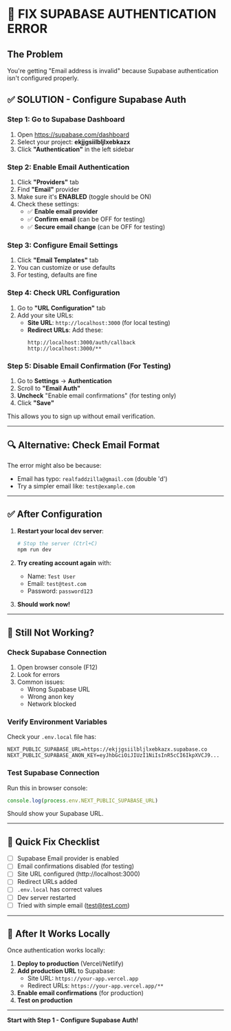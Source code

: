 # 🔧 FIX SUPABASE AUTHENTICATION ERROR

## The Problem
You're getting "Email address is invalid" because Supabase authentication isn't configured properly.

## ✅ SOLUTION - Configure Supabase Auth

### Step 1: Go to Supabase Dashboard

1. Open https://supabase.com/dashboard
2. Select your project: **ekjjgsiilbljlxebkazx**
3. Click **"Authentication"** in the left sidebar

### Step 2: Enable Email Authentication

1. Click **"Providers"** tab
2. Find **"Email"** provider
3. Make sure it's **ENABLED** (toggle should be ON)
4. Check these settings:
   - ✅ **Enable email provider**
   - ✅ **Confirm email** (can be OFF for testing)
   - ✅ **Secure email change** (can be OFF for testing)

### Step 3: Configure Email Settings

1. Click **"Email Templates"** tab
2. You can customize or use defaults
3. For testing, defaults are fine

### Step 4: Check URL Configuration

1. Go to **"URL Configuration"** tab
2. Add your site URLs:
   - **Site URL**: `http://localhost:3000` (for local testing)
   - **Redirect URLs**: Add these:
     ```
     http://localhost:3000/auth/callback
     http://localhost:3000/**
     ```

### Step 5: Disable Email Confirmation (For Testing)

1. Go to **Settings** → **Authentication**
2. Scroll to **"Email Auth"**
3. **Uncheck** "Enable email confirmations" (for testing only)
4. Click **"Save"**

This allows you to sign up without email verification.

---

## 🔍 Alternative: Check Email Format

The error might also be because:
- Email has typo: `realfaddzilla@gmail.com` (double 'd')
- Try a simpler email like: `test@example.com`

---

## ✅ After Configuration

1. **Restart your local dev server**:
   ```bash
   # Stop the server (Ctrl+C)
   npm run dev
   ```

2. **Try creating account again** with:
   - Name: `Test User`
   - Email: `test@test.com`
   - Password: `password123`

3. **Should work now!**

---

## 🐛 Still Not Working?

### Check Supabase Connection

1. Open browser console (F12)
2. Look for errors
3. Common issues:
   - Wrong Supabase URL
   - Wrong anon key
   - Network blocked

### Verify Environment Variables

Check your `.env.local` file has:
```
NEXT_PUBLIC_SUPABASE_URL=https://ekjjgsiilbljlxebkazx.supabase.co
NEXT_PUBLIC_SUPABASE_ANON_KEY=eyJhbGciOiJIUzI1NiIsInR5cCI6IkpXVCJ9...
```

### Test Supabase Connection

Run this in browser console:
```javascript
console.log(process.env.NEXT_PUBLIC_SUPABASE_URL)
```

Should show your Supabase URL.

---

## 📝 Quick Fix Checklist

- [ ] Supabase Email provider is enabled
- [ ] Email confirmations disabled (for testing)
- [ ] Site URL configured (http://localhost:3000)
- [ ] Redirect URLs added
- [ ] `.env.local` has correct values
- [ ] Dev server restarted
- [ ] Tried with simple email (test@test.com)

---

## 🎯 After It Works Locally

Once authentication works locally:

1. **Deploy to production** (Vercel/Netlify)
2. **Add production URL** to Supabase:
   - Site URL: `https://your-app.vercel.app`
   - Redirect URLs: `https://your-app.vercel.app/**`
3. **Enable email confirmations** (for production)
4. **Test on production**

---

**Start with Step 1 - Configure Supabase Auth!**
